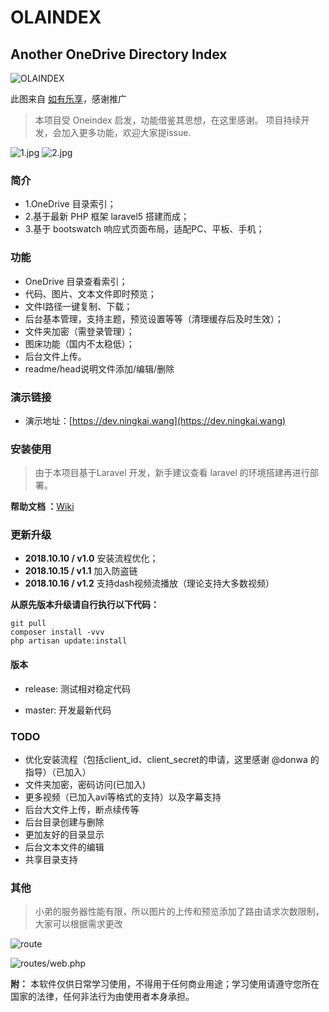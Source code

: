 OLAINDEX
===

## Another OneDrive Directory Index

![OLAINDEX](https://i.loli.net/2018/10/11/5bbf40831f294.jpg)



此图来自 [如有乐享](https://51.ruyo.net/)，感谢推广

> 本项目受 Oneindex 启发，功能借鉴其思想，在这里感谢。 项目持续开发，会加入更多功能，欢迎大家提issue.


![1.jpg](https://image.ningkai.wang/item/origin/view/01HS36VAGA2Q2RP3ZSKVGYAZW2IMBBTB3N)
![2.jpg](https://image.ningkai.wang/item/origin/view/01HS36VADJ5MEMI6RGVVCJ3SJBBKRWOSRS)

### 简介

- 1.OneDrive 目录索引；
- 2.基于最新 PHP 框架 laravel5 搭建而成；
- 3.基于 bootswatch 响应式页面布局，适配PC、平板、手机；

### 功能
- OneDrive 目录查看索引；
- 代码、图片、文本文件即时预览；
- 文件l路径一键复制、下载；
- 后台基本管理，支持主题，预览设置等等（清理缓存后及时生效）；
- 文件夹加密（需登录管理）；
- 图床功能（国内不太稳低）；
- 后台文件上传。
- readme/head说明文件添加/编辑/删除

### 演示链接

- 演示地址：[https://dev.ningkai.wang](https://dev.ningkai.wang)

### 安装使用

> 由于本项目基于Laravel 开发，新手建议查看 laravel 的环境搭建再进行部署。

**帮助文档 ：**[Wiki](https://github.com/WangNingkai/OLAINDEX/wiki)

### 更新升级

- **2018.10.10 / v1.0**
安装流程优化；
- **2018.10.15 / v1.1**
加入防盗链
- **2018.10.16 / v1.2**
支持dash视频流播放（理论支持大多数视频）

**从原先版本升级请自行执行以下代码：**

```
git pull
composer install -vvv
php artisan update:install
```


#### 版本

- release: 测试相对稳定代码

- master: 开发最新代码

### TODO

- 优化安装流程（包括client_id、client_secret的申请，这里感谢 @donwa 的指导）（已加入）
- 文件夹加密，密码访问(已加入)
- 更多视频（已加入avi等格式的支持）以及字幕支持
- 后台大文件上传，断点续传等
- 后台目录创建与删除
- 更加友好的目录显示
- 后台文本文件的编辑
- 共享目录支持

### 其他 

> 小弟的服务器性能有限，所以图片的上传和预览添加了路由请求次数限制，大家可以根据需求更改

![route](https://image.ningkai.wang/item/origin/view/01HS36VADQV35WPMQ3AFHZ25AUTVCJIEVN)

![routes/web.php](https://image.ningkai.wang/item/origin/view/01HS36VAARRNW3WPF6LJDYNYCE5CSPRDCP)


**附：** 本软件仅供日常学习使用，不得用于任何商业用途；学习使用请遵守您所在国家的法律，任何非法行为由使用者本身承担。

